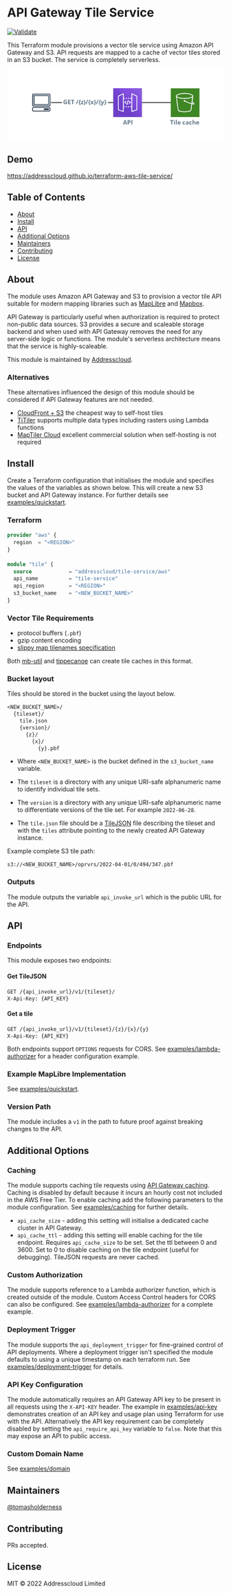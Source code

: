 # API Gateway Tile Service

[![Validate](https://github.com/addresscloud/terraform-aws-tile-service/actions/workflows/validate.yml/badge.svg)](https://github.com/addresscloud/terraform-aws-tile-service/actions/workflows/validate.yml)

This Terraform module provisions a vector tile service using Amazon API Gateway and S3. API requests are mapped to a cache of vector tiles stored in an S3 bucket. The service is completely serverless.

![Service diagram](https://github.com/addresscloud/terraform-aws-tile-service/raw/main/diagram.png)

## Demo

https://addresscloud.github.io/terraform-aws-tile-service/

## Table of Contents

- [About](#about)
- [Install](#install)
- [API](#API)
- [Additional Options](#additional-options)
- [Maintainers](#maintainers)
- [Contributing](#contributing)
- [License](#license)

## About

The module uses Amazon API Gateway and S3 to provision a vector tile API suitable for modern mapping libraries such as [MapLibre](https://maplibre.org/) and [Mapbox](https://www.mapbox.com/).

API Gateway is particularly useful when authorization is required to protect non-public data sources. S3 provides a secure and scaleable storage backend and when used with API Gateway removes the need for any server-side logic or functions. The module's serverless architecture means that the service is highly-scaleable.

This module is maintained by [Addresscloud](https://github.com/addresscloud/).

### Alternatives

These alternatives influenced the design of this module should be considered if API Gateway features are not needed.

- [CloudFront + S3](https://github.com/addresscloud/serverless-tiles) the cheapest way to self-host tiles
- [TiTiler](https://github.com/developmentseed/titiler) supports multiple data types including rasters using Lambda functions
- [MapTiler Cloud](https://www.maptiler.com/cloud/) excellent commercial solution when self-hosting is not required

## Install

Create a Terraform configuration that initialises the module and specifies the values of the variables as shown below. This will create a new S3 bucket and API Gateway instance. For further details see [examples/quickstart](examples/quickstart).

### Terraform

```terraform
provider "aws" {
  region  = "<REGION>"
}

module "tile" {
  source            = "addresscloud/tile-service/aws"
  api_name          = "tile-service"
  api_region        = "<REGION>"
  s3_bucket_name    = "<NEW_BUCKET_NAME>"
}
```

### Vector Tile Requirements

* protocol buffers (`.pbf`)
* gzip content encoding
* [slippy map tilenames specification](https://wiki.openstreetmap.org/wiki/Slippy_map_tilenames)

Both [mb-util](https://github.com/mapbox/mbutil) and [tippecanoe](https://github.com/mapbox/tippecanoe) can create tile caches in this format.

### Bucket layout

Tiles should be stored in the bucket using the layout below.

```
<NEW_BUCKET_NAME>/
  {tileset}/
    tile.json
    {version}/
      {z}/
        {x}/
          {y}.pbf
```
* Where `<NEW_BUCKET_NAME>` is the bucket defined in the `s3_bucket_name` variable.

* The `tileset` is a directory with any unique URI-safe alphanumeric name to identify individual tile sets.

* The `version` is a directory with any unique URI-safe alphanumeric name to differentiate versions of the tile set. For example `2022-06-28`.

* The `tile.json` file should be a [TileJSON](https://github.com/mapbox/tilejson-spec) file describing the tileset and with the `tiles` attribute pointing to the newly created API Gateway instance.

Example complete S3 tile path:

```
s3://<NEW_BUCKET_NAME>/oprvrs/2022-04-01/0/494/347.pbf
```

### Outputs

The module outputs the variable `api_invoke_url` which is the public URL for the API. 

## API

### Endpoints

This module exposes two endpoints:

#### **Get TileJSON**
```http
GET /{api_invoke_url}/v1/{tileset}/
X-Api-Key: {API_KEY}
```

#### **Get a tile**
```http
GET /{api_invoke_url}/v1/{tileset}/{z}/{x}/{y}
X-Api-Key: {API_KEY}
```

Both endpoints support `OPTIONS` requests for CORS. See [examples/lambda-authorizer](examples/lambda-authorizer) for a header configuration example.

### Example MapLibre Implementation

See [examples/quickstart](examples/quickstart).

### Version Path

The module includes a `v1` in the path to future proof against breaking changes to the API.

## Additional Options

### Caching

The module supports caching tile requests using [API Gateway caching](https://docs.aws.amazon.com/apigateway/latest/developerguide/api-gateway-caching.html). Caching is disabled by default because it incurs an hourly cost not included in the AWS Free Tier. To enable caching add the following parameters to the module configuration. See [examples/caching](examples/caching) for further details.

* `api_cache_size` - adding this setting will initialise a dedicated cache cluster in API Gateway.
* `api_cache_ttl` - adding this setting will enable caching for the tile endpoint. Requires `api_cache_size` to be set. Set the ttl between 0 and 3600. Set to 0 to disable caching on the tile endpoint (useful for debugging). TileJSON requests are never cached.

### Custom Authorization

The module supports reference to a Lambda authorizer function, which is created outside of the module. Custom Access Control headers for CORS can also be configured. See [examples/lambda-authorizer](examples/lambda-authorizer) for a complete example.

### Deployment Trigger

The module supports the `api_deployment_trigger` for fine-grained control of API deployments. Where a deployment trigger isn't specified the module defaults to using a unique timestamp on each terraform run. See [examples/deployment-trigger](examples/deployment-trigger) for details.

### API Key Configuration

The module automatically requires an API Gateway API key to be present in all requests using the `X-API-KEY` header. The example in [examples/api-key](examples/api-key) demonstrates creation of an API key and usage plan using Terraform for use with the API. Alternatively the API key requirement can be completely disabled by setting the `api_require_api_key` variable to `false`. Note that this may expose an API to public access.

### Custom Domain Name

See [examples/domain](examples/domain)

## Maintainers

[@tomasholderness](https://github.com/tomasholderness)

## Contributing

PRs accepted.

## License

MIT © 2022 Addresscloud Limited